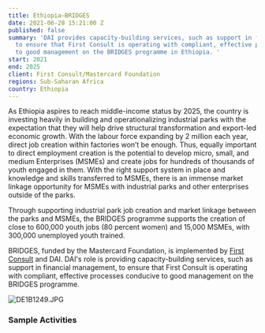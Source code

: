 ```yaml
---
title: Ethiopia—BRIDGES
date: 2021-06-28 15:21:00 Z
published: false
summary: 'DAI provides capacity-building services, such as support in financial management,
  to ensure that First Consult is operating with compliant, effective processes conducive
  to good management on the BRIDGES programme in Ethiopia. '
start: 2021
end: 2025
client: First Consult/Mastercard Foundation
regions: Sub-Saharan Africa
country: Ethiopia
---
```


As Ethiopia aspires to reach middle-income status by 2025, the country is investing heavily in building and operationalizing industrial parks with the expectation that they will help drive structural transformation and export-led economic growth. With the labour force expanding by 2 million each year, direct job creation within factories won’t be enough. Thus, equally important to direct employment creation is the potential to develop micro, small, and medium Enterprises (MSMEs) and create jobs for hundreds of thousands of youth engaged in them. With the right support system in place and knowledge and skills transferred to MSMEs, there is an immense market linkage opportunity for MSMEs with industrial parks and other enterprises outside of the parks.  

Through supporting industrial park job creation and market linkage between the parks and MSMEs, the BRIDGES programme supports the creation of close to 600,000 youth jobs (80 percent women) and 15,000 MSMEs, with 300,000 unemployed youth trained. 

BRIDGES, funded by the Mastercard Foundation, is implemented by [First Consult](https://www.devex.com/organizations/first-consult-52402) and DAI. DAI's role is providing capacity-building services, such as support in financial management, to ensure that First Consult is operating with compliant, effective processes conducive to good management on the BRIDGES programme. 

![DE1B1249.JPG](/uploads/DE1B1249.JPG)
 
### Sample Activities